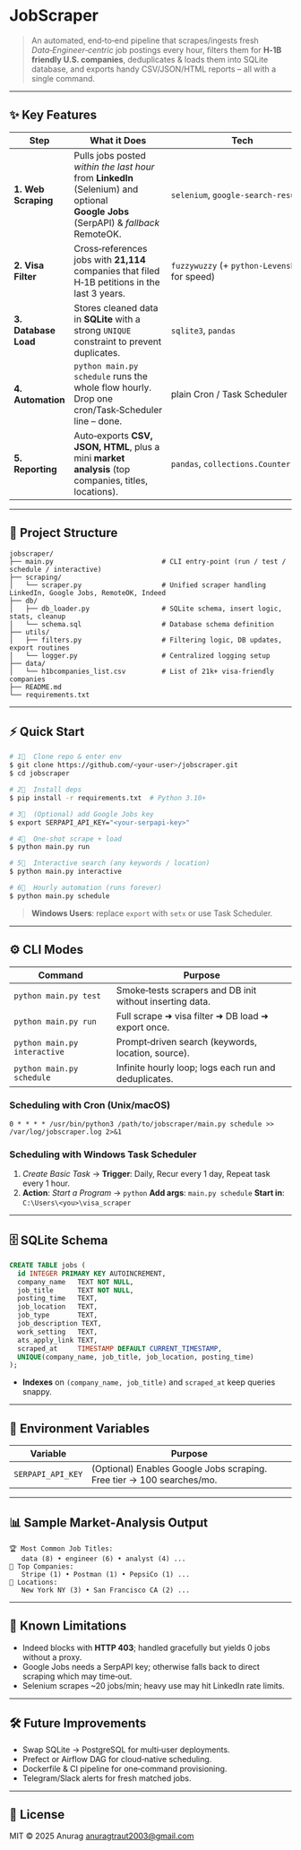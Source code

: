 # JobScraper

> An automated, end‑to‑end pipeline that scrapes/ingests fresh *Data‑Engineer‑centric* job postings every hour, filters them for **H‑1B friendly U.S. companies**, deduplicates & loads them into SQLite database, and exports handy CSV/JSON/HTML reports – all with a single command.

---

## ✨ Key Features

| Step                 | What it Does                                                                                                                        | Tech                                            |
| -------------------- | ----------------------------------------------------------------------------------------------------------------------------------- | ----------------------------------------------- |
| **1. Web Scraping**  | Pulls jobs posted *within the last hour* from **LinkedIn** (Selenium) and optional **Google Jobs** (SerpAPI) & *fallback* RemoteOK. | `selenium`, `google-search-results`             |
| **2. Visa Filter**   | Cross‑references jobs with **21,114** companies that filed H‑1B petitions in the last 3 years.                                      | `fuzzywuzzy` (+ `python‑Levenshtein` for speed) |
| **3. Database Load** | Stores cleaned data in **SQLite** with a strong `UNIQUE` constraint to prevent duplicates.                                          | `sqlite3`, `pandas`                             |
| **4. Automation**    | `python main.py schedule` runs the whole flow hourly. Drop one cron/Task‑Scheduler line – done.                                     | plain Cron / Task Scheduler                     |
| **5. Reporting**     | Auto‑exports **CSV, JSON, HTML**, plus a mini **market analysis** (top companies, titles, locations).                               | `pandas`, `collections.Counter`                 |

---

## 📂 Project Structure

```
jobscraper/
├── main.py                           # CLI entry-point (run / test / schedule / interactive)
├── scraping/
│   └── scraper.py                    # Unified scraper handling LinkedIn, Google Jobs, RemoteOK, Indeed
├── db/
│   ├── db_loader.py                  # SQLite schema, insert logic, stats, cleanup
│   └── schema.sql                    # Database schema definition
├── utils/
│   ├── filters.py                    # Filtering logic, DB updates, export routines
│   └── logger.py                     # Centralized logging setup
├── data/
│   └── h1bcompanies_list.csv         # List of 21k+ visa-friendly companies 
├── README.md
└── requirements.txt

```

---

## ⚡ Quick Start

```bash
# 1⃣  Clone repo & enter env
$ git clone https://github.com/<your‑user>/jobscraper.git
$ cd jobscraper

# 2⃣  Install deps
$ pip install -r requirements.txt  # Python 3.10+

# 3⃣  (Optional) add Google Jobs key
$ export SERPAPI_API_KEY="<your‑serpapi‑key>"

# 4⃣  One‑shot scrape + load
$ python main.py run

# 5⃣  Interactive search (any keywords / location)
$ python main.py interactive

# 6⃣  Hourly automation (runs forever)
$ python main.py schedule
```

> **Windows Users**: replace `export` with `setx` or use Task Scheduler.

---

## ⚙️ CLI Modes

| Command                      | Purpose                                                  |
| ---------------------------- | -------------------------------------------------------- |
| `python main.py test`        | Smoke‑tests scrapers and DB init without inserting data. |
| `python main.py run`         | Full scrape ➜ visa filter ➜ DB load ➜ export once.       |
| `python main.py interactive` | Prompt‑driven search (keywords, location, source).       |
| `python main.py schedule`    | Infinite hourly loop; logs each run and deduplicates.    |

### Scheduling with Cron (Unix/macOS)

```cron
0 * * * * /usr/bin/python3 /path/to/jobscraper/main.py schedule >> /var/log/jobscraper.log 2>&1
```

### Scheduling with Windows Task Scheduler

1. *Create Basic Task* → **Trigger**: Daily, Recur every 1 day, Repeat task every 1 hour.
2. **Action**: *Start a Program* → `python`
   **Add args**: `main.py schedule`
   **Start in**: `C:\Users\<you>\visa_scraper`

---

## 🗄️ SQLite Schema

```sql
CREATE TABLE jobs (
  id INTEGER PRIMARY KEY AUTOINCREMENT,
  company_name   TEXT NOT NULL,
  job_title      TEXT NOT NULL,
  posting_time   TEXT,
  job_location   TEXT,
  job_type       TEXT,
  job_description TEXT,
  work_setting   TEXT,
  ats_apply_link TEXT,
  scraped_at     TIMESTAMP DEFAULT CURRENT_TIMESTAMP,
  UNIQUE(company_name, job_title, job_location, posting_time)
);
```

* **Indexes** on `(company_name, job_title)` and `scraped_at` keep queries snappy.

---

## 🔑 Environment Variables

| Variable          | Purpose                                                               |
| ----------------- | --------------------------------------------------------------------- |
| `SERPAPI_API_KEY` | (Optional) Enables Google Jobs scraping. Free tier → 100 searches/mo. |

---

## 📊 Sample Market‑Analysis Output

```
🏆 Most Common Job Titles:
   data (8) • engineer (6) • analyst (4) ...
🏢 Top Companies:
   Stripe (1) • Postman (1) • PepsiCo (1) ...
📍 Locations:
   New York NY (3) • San Francisco CA (2) ...
```

---



## 🚧 Known Limitations

* Indeed blocks with **HTTP 403**; handled gracefully but yields 0 jobs without a proxy.
* Google Jobs needs a SerpAPI key; otherwise falls back to direct scraping which may time‑out.
* Selenium scrapes \~20 jobs/min; heavy use may hit LinkedIn rate limits.

---

## 🛠️ Future Improvements

* Swap SQLite → PostgreSQL for multi‑user deployments.
* Prefect or Airflow DAG for cloud‑native scheduling.
* Dockerfile & CI pipeline for one‑command provisioning.
* Telegram/Slack alerts for fresh matched jobs.

---

## 📄 License

MIT © 2025 Anurag [anuragtraut2003@gmail.com](mailto:anuragtraut2003@gmail.com)
